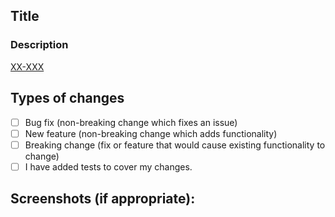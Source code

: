 <!--- Mandatory field -->
## Title
<!--- Provide a general summary of your changes -->

<!--- Mandatory field -->
### Description
[XX-XXX](https://transferwise.atlassian.net/browse/XX-XXX)
<!--- Describe your changes in detail and add link to task if available-->

<!--- Mandatory field -->
## Types of changes
<!--- What types of changes does your code introduce? Put an `x` in all the boxes that apply: -->
- [ ] Bug fix (non-breaking change which fixes an issue)
- [ ] New feature (non-breaking change which adds functionality)
- [ ] Breaking change (fix or feature that would cause existing functionality to change)
- [ ] I have added tests to cover my changes.

<!--- Optional field -->
## Screenshots (if appropriate):